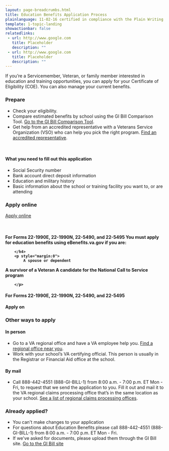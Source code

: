 ```yaml
---
layout: page-breadcrumbs.html
title: Education Benefits Application Process 
plainlanguage: 11-02-16 certified in compliance with the Plain Writing Act
template: 1-topic-landing
showactionbar: false
relatedlinks:
 - url: http://www.google.com
   title: Placeholder
   description: ""
 - url: http://www.google.com
   title: Placeholder
   description: ""
---
```


If you’re a Servicemember, Veteran, or family member interested in education and training opportunities, you can apply for your Certificate of Eligibility (COE). You can also manage your current benefits.

### Prepare

- Check your eligibility.
- Compare estimated benefits by school using the GI Bill Comparison Tool. [Go to the GI Bill Comparison Tool](/gi-bill-comparison-tool/).
- Get help from an accredited representative with a Veterans Service Organization (VSO) who can help you pick the right program. [Find an accredited representative](/disability-benefits/apply-for-benefits/help/index.html).

<div markdown="0"><br></div>

<div class="call-out" markdown="1">

#### What you need to fill out this application

- Social Security number
- Bank account direct deposit information
- Education and military history 
- Basic information about the school or training facility you want to, or are attending

</div>

### Apply online

<a class="usa-button-primary va-button-primary" href="/education/apply-for-education-benefits/application/1990/introduction">Apply online</a>

<div markdown="0"><br></div>


<div class="usa-alert usa-alert-warning usa-content secondary" markdown="0">
	<div class="usa-alert-body">
		<h4 style="padding:0">
			For Forms 22-1990E, 22-1990N, 22-5490, and 22-5495
   You must apply for education benefits using eBenefits.va.gov if you are:

		</h4>
		<p style="margin:0">
			A spouse or dependent
   A survivor of a Veteran
   A candidate for the National Call to Service program

		</p>
 <div class="usa-alert usa-alert-warning usa-content secondary" markdown="0">
<div class="usa-alert-body">
<h4 style="padding:0">For Forms 22-1990E, 22-1990N, 22-5490, and 22-5495</h4>
<p style="margin:0">Apply on <a href="https://www.ebenefits.va.gov/ebenefits/apply#education"></a></p>
</div>
</div>
</div>

### Other ways to apply

#### In person
- Go to a VA regional office and have a VA employee help you. [Find a regional office near you](/facilities).
- Work with your school’s VA certifying official. This person is usually in the Registrar or Financial Aid office at the school.

#### By mail
- Call 888-442-4551 (888-GI-BILL-1) from 8:00 a.m. - 7:00 p.m. ET Mon - Fri, to request that we send the application to you. Fill it out and mail it to the VA regional claims processing office that’s in the same location as your school. [See a list of regional claims processing offices](http://www.benefits.va.gov/gibill/regional_processing.asp).

### Already applied?

- You can't make changes to your application
- For questions about Education Benefits please call 888-442-4551 (888-GI-BILL-1) from 8:00 a.m. - 7:00 p.m. ET Mon - Fri.
- If we've asked for documents, please upload them through the GI Bill site. <a class="usa-button-primary" href="https://gibill.custhelp.com/app/home">Go to the GI Bill site</a>

<div markdown="0"><br></div>
